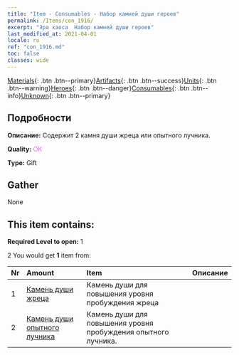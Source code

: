 ```yaml
---
title: "Item - Consumables - Набор камней души героев"
permalink: /Items/con_1916/
excerpt: "Эра хаоса  Набор камней души героев"
last_modified_at: 2021-04-01
locale: ru
ref: "con_1916.md"
toc: false
classes: wide
---
```

 [Materials](/ru/Items/){: .btn .btn--primary}[Artifacts](/ru/Items/Artifacts/){: .btn .btn--success}[Units](/ru/Items/Units/){: .btn .btn--warning}[Heroes](/ru/Items/Heroes/){: .btn .btn--danger}[Consumables](/ru/Items/Consumables/){: .btn .btn--info}[Unknown](/ru/Items/Unknown/){: .btn .btn--primary}

## Подробности
 **Описание:** Содержит 2 камня души жреца или опытного лучника.

 **Quality:** <span style="color: #DA70D6">OK</span>

 **Type:** Gift

## Gather

  None

## This item contains:

 **Required Level to open:** 1

 2 You would get **1** item  from:

  | Nr | Amount |     Item    | Описание |
  |:---|:-------|:------------|:-----------:|
  | 1 | [Камень души жреца](/ru/Items/unt_286/) | Камень души для повышения уровня пробуждения жреца | 
  | 2 | [Камень души опытного лучника](/ru/Items/unt_283/) | Камень души для повышения уровня пробуждения опытного лучника. | 

